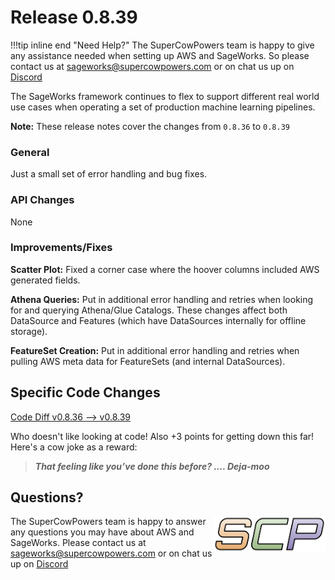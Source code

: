 # Release 0.8.39

!!!tip inline end "Need Help?"
    The SuperCowPowers team is happy to give any assistance needed when setting up AWS and SageWorks. So please contact us at [sageworks@supercowpowers.com](mailto:sageworks@supercowpowers.com) or on chat us up on [Discord](https://discord.gg/WHAJuz8sw8) 

The SageWorks framework continues to flex to support different real world use cases when operating a set of production machine learning pipelines.

**Note:** These release notes cover the changes from `0.8.36` to `0.8.39`


### General
Just a small set of error handling and bug fixes.

### API Changes
None
	
### Improvements/Fixes
**Scatter Plot:**
Fixed a corner case where the hoover columns included AWS generated fields.

**Athena Queries:**
Put in additional error handling and retries when looking for and querying Athena/Glue Catalogs. These changes affect both DataSource and Features (which have DataSources internally for offline storage).

**FeatureSet Creation:**
Put in additional error handling and retries when pulling AWS meta data for FeatureSets (and internal DataSources).

## Specific Code Changes
 
<a href="https://github.com/supercowpowers/sageworks/compare/v0.8.36...v0.8.39" target="_blank">Code Diff v0.8.36 --> v0.8.39</a> 

Who doesn't like looking at code! Also +3 points for getting down this far! Here's a cow joke as a reward:

> ***That feeling like you’ve done this before?
      .... Deja-moo***

## Questions?
<img align="right" src="../../../images/scp.png" width="180">

The SuperCowPowers team is happy to answer any questions you may have about AWS and SageWorks. Please contact us at [sageworks@supercowpowers.com](mailto:sageworks@supercowpowers.com) or on chat us up on [Discord](https://discord.gg/WHAJuz8sw8) 


